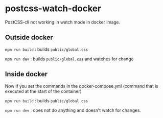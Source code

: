 # postcss-watch-docker

PostCSS-cli not working in watch mode in docker image.

## Outside docker

`npm run build` : builds `public/global.css`

`npm run dev` : builds `public/global.css` and watches for change


## Inside docker

Now if you set the commands in the docker-compose.yml (command that is executed at the start of the container)

`npm run build` : builds `public/global.css`

`npm run dev` : does not do anything and doesn't watch for changes.